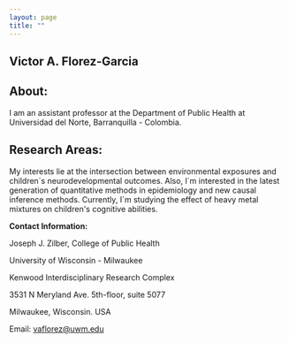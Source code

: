 ```yaml
---
layout: page
title: ""
---
```


## Victor A. Florez-Garcia
  
 

  
## About:
I am an assistant professor at the Department of Public Health at Universidad del Norte, Barranquilla - Colombia.


## Research Areas:
My interests lie at the intersection between environmental exposures and children´s neurodevelopmental outcomes.  Also, I´m interested in the latest generation of quantitative methods in epidemiology and new causal inference methods. Currently, I´m studying the effect of heavy metal mixtures on children's cognitive abilities.




   **Contact Information:**
   
   Joseph J. Zilber, College of Public Health
   
   University of Wisconsin - Milwaukee
   
   Kenwood Interdisciplinary Research Complex
   
   3531 N Meryland Ave. 5th-floor, suite 5077
   
   Milwaukee, Wisconsin. USA
   
   Email: vaflorez@uwm.edu
   
